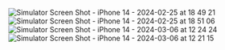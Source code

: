 ![Simulator Screen Shot - iPhone 14 - 2024-02-25 at 18 49 21](https://github.com/ketan-aggarwal/Recipify/assets/72500421/9f54e5dc-885a-41b5-ab95-6d841565505b)
![Simulator Screen Shot - iPhone 14 - 2024-02-25 at 18 51 06](https://github.com/ketan-aggarwal/Recipify/assets/72500421/4caca27f-5500-45f2-9f9f-0356adc0ede3)
![Simulator Screen Shot - iPhone 14 - 2024-03-06 at 12 24 24](https://github.com/ketan-aggarwal/Recipify/assets/72500421/d508b9bb-c711-4738-8d31-8d4030dab5c5)
![Simulator Screen Shot - iPhone 14 - 2024-03-06 at 12 21 15](https://github.com/ketan-aggarwal/Recipify/assets/72500421/c48f628d-f37a-458e-98f0-ea15af0679fd)
